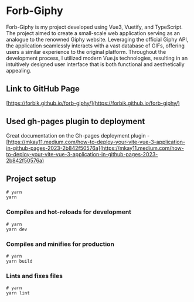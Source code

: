 # Forb-Giphy

Forb-Giphy is my project developed using Vue3, Vuetify, and TypeScript. The project aimed to create a small-scale web application serving as an analogue to the renowned Giphy website. Leveraging the official Giphy API, the application seamlessly interacts with a vast database of GIFs, offering users a similar experience to the original platform. Throughout the development process, I utilized modern Vue.js technologies, resulting in an intuitively designed user interface that is both functional and aesthetically appealing.

## Link to GitHub Page

[https://forbik.github.io/forb-giphy/](https://forbik.github.io/forb-giphy/)

## Used gh-pages plugin to deployment

Great documentation on the Gh-pages deployment plugin - [https://mkay11.medium.com/how-to-deploy-your-vite-vue-3-application-in-github-pages-2023-2b842f50576a](https://mkay11.medium.com/how-to-deploy-your-vite-vue-3-application-in-github-pages-2023-2b842f50576a)

## Project setup

```
# yarn
yarn
```

### Compiles and hot-reloads for development

```
# yarn
yarn dev
```

### Compiles and minifies for production

```
# yarn
yarn build
```

### Lints and fixes files

```
# yarn
yarn lint
```
